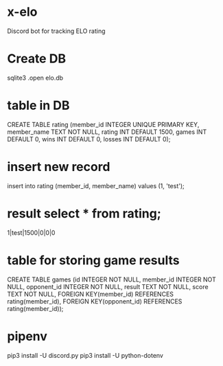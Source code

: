 # x-elo
Discord bot for tracking ELO rating

# Create DB
sqlite3
.open elo.db
# table in DB
CREATE TABLE rating (member_id INTEGER UNIQUE PRIMARY KEY, member_name TEXT NOT NULL, rating INT DEFAULT 1500, games INT DEFAULT 0, wins INT DEFAULT 0, losses INT DEFAULT 0);
# insert new record
insert into rating (member_id, member_name) values (1, 'test');
# result select * from rating;
1|test|1500|0|0|0

# table for storing game results
CREATE TABLE games (id INTEGER NOT NULL, member_id INTEGER NOT NULL, opponent_id INTEGER NOT NULL, result TEXT NOT NULL, score TEXT NOT NULL, FOREIGN KEY(member_id) REFERENCES rating(member_id), FOREIGN KEY(opponent_id) REFERENCES rating(member_id));

# pipenv
pip3 install -U discord.py
pip3 install -U python-dotenv